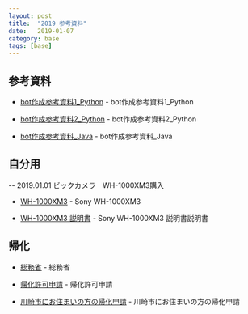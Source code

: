 ```yaml
---
layout: post
title:  "2019 参考資料"
date:   2019-01-07
category: base
tags: [base]
---
```


## 参考資料

- [bot作成参考資料1_Python](https://github.com/dmtx97/supreme/blob/master/main.py) - bot作成参考資料1_Python

- [bot作成参考資料2_Python](https://github.com/zweed4u/Supreme) - bot作成参考資料2_Python

- [bot作成参考資料_Java](https://github.com/DrExpresso/SupremeAIO) - bot作成参考資料_Java


## 自分用

-- 2019.01.01 ビックカメラ　WH-1000XM3購入

- [WH-1000XM3](https://www.sony.jp/headphone/products/WH-1000XM3/) - Sony WH-1000XM3

- [WH-1000XM3 説明書](https://helpguide.sony.net/mdr/wh1000xm3/v1/zh-tw/print.pdf) - Sony WH-1000XM3 説明書説明書



## 帰化

- [総務省](http://www.moj.go.jp/ONLINE/NATIONALITY/6-2.html) - 総務省

- [帰化許可申請](https://www.shigyo.co.jp/price_list/visa) - 帰化許可申請

- [川崎市にお住まいの方の帰化申請](http://kikasinsei.sakura.ne.jp/houmukyoku/4692.html) - 川崎市にお住まいの方の帰化申請